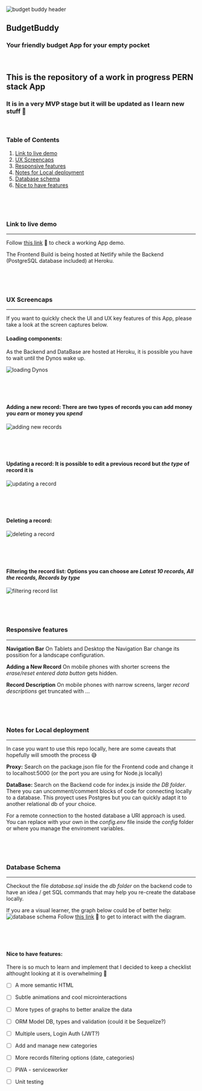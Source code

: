 ![budget buddy header](readme/budget_buddy_header.png)
## BudgetBuddy
### Your friendly budget App for your empty pocket
$~$
## This is the repository of a work in progress PERN stack App
### It is in a very MVP stage but it will be updated as I learn new stuff 💪
$~$
### **Table of Contents**
1. [Link to live demo](#link-to-live-demo)
2. [UX Screencaps](#ux-screencaps)
3. [Responsive features](#responsive-features)
4. [Notes for Local deployment](#notes-for-local-deployment)
5. [Database schema](#database-schema)
6. [Nice to have features](#nice-to-have-features)

$~$

$~$

### **Link to live demo**
---
Follow [this link](https://budgetbuddyapp.netlify.app/) 🐇 to check a working App demo.

The Frontend Build is being hosted at Netlify while the Backend (PostgreSQL database included) at Heroku.

$~$

$~$

### UX Screencaps
---
If you want to quickly check the UI and UX key features of this App, please take a look at the screen captures below.

#### **Loading components:**
As the Backend and DataBase are hosted at Heroku, it is possible you have to wait until the Dynos wake up.

![loading Dynos](readme/UX_loading_dynos.gif)

$~$

$~$

#### **Adding a new record:** There are two types of records you can add money you *earn* or money you *spend*
![adding new records](readme/UX_add_new_record.gif)

$~$

$~$

#### **Updating a record:** It is possible to edit a previous record but *the type* of record it is
![updating a record](readme/UX_update_record.gif)

$~$

$~$

#### **Deleting a record:**
![deleting a record](readme/UX_delete_records.gif)

$~$

$~$

#### **Filtering the record list:** Options you can choose are *Latest 10 records, All the records, Records by type*
![filtering record list](readme/UX_filter_records.gif)

$~$

$~$

### **Responsive features**
---
**Navigation Bar**
On Tablets and Desktop the Navigation Bar change its possition for a landscape configuration.

**Adding a New Record**
On mobile phones with shorter screens the *erase/reset entered data button* gets hidden.

**Record Description**
On mobile phones with narrow screens, larger *record descriptions* get truncated with ...

$~$

$~$

### **Notes for Local deployment**
---
In case you want to use this repo locally, here are some caveats that hopefully will smooth the process 😅

**Proxy:** Search on the package.json file for the Frontend code and change it to localhost:5000 (or the port you are using for Node.js locally)

**DataBase:** Search on the Backend code for index.js inside *the DB folder*. There you can uncomment/comment blocks of code for connecting locally to a database.
This proyect uses Postgres but you can quickly adapt it to another relational db of your choice.

For a remote connection to the hosted database a URI approach is used. You can replace with your own in the *config.env* file inside the *config* folder or where you manage the enviroment variables.

$~$

$~$

### Database Schema
---
Checkout the file *database.sql* inside the *db folder* on the backend code to have an idea / get SQL commands that may help you re-create the database locally.

If you are a visual learner, the graph below could be of better help:
![database schema](/readme/budbuddb_schema.png)
Follow [this link](https://dbdiagram.io/d/62647d961072ae0b6ad84136) 🐇 to get to interact with the diagram.

$~$

$~$

#### **Nice to have features:**
There is so much to learn and implement that I decided to keep a checklist althought looking at it is overwhelming 😬

- [ ] A more semantic HTML
- [ ] Subtle animations and cool microinteractions
- [ ] More types of graphs to better analize the data
- [ ] ORM Model DB, types and validation (could it be Sequelize?)
- [ ] Multiple users, Login Auth (JWT?)
- [ ] Add and manage new categories
- [ ] More records filtering options (date, categories)
- [ ] PWA - serviceworker
- [ ] Unit testing


